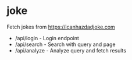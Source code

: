 # joke
Fetch jokes from https://icanhazdadjoke.com

* /api/login - Login endpoint 
* /api/search - Search with query and page
* /api/analyze - Analyze query and fetch results
